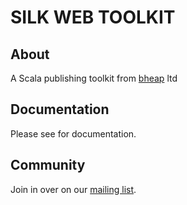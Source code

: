 # SILK WEB TOOLKIT

## About

A Scala publishing toolkit from [bheap](http://www.bheap.co.uk) ltd

## Documentation

Please see <a href=""></a> for documentation.

## Community

Join in over on our <a href="http://groups.google.com/group/silk-user">mailing list</a>.
